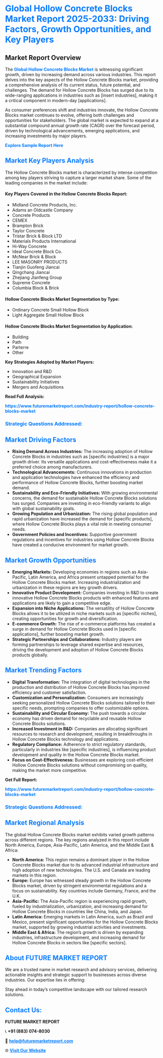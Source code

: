<h1 style="color: #007BFF;">Global Hollow Concrete Blocks Market Report 2025-2033: Driving Factors, Growth Opportunities, and Key Players</h1>

<section id="overview">
<h2>Market Report Overview</h2>
<p>The <a href="https://www.futuremarketreport.com/industry-report/hollow-concrete-blocks-market" style="color: #007BFF; text-decoration: none;"><strong>Global Hollow Concrete Blocks Market</strong></a> is witnessing significant growth, driven by increasing demand across various industries. This report delves into the key aspects of the Hollow Concrete Blocks market, providing a comprehensive analysis of its current status, future potential, and challenges. The demand for Hollow Concrete Blocks has surged due to its wide-ranging applications in industries such as [insert industries], making it a critical component in modern-day [applications].</p>
<p>As consumer preferences shift and industries innovate, the Hollow Concrete Blocks market continues to evolve, offering both challenges and opportunities for stakeholders. The global market is expected to expand at a substantial compound annual growth rate (CAGR) over the forecast period, driven by technological advancements, emerging applications, and increasing investments by major players.</p>
</section>

<section id="overview">
<p><a href="https://www.futuremarketreport.com/request-sample/reportId=87563" style="color: #007BFF; text-decoration: none;"><strong>Explore Sample Report Here</strong></a></p>
</section>

<section id="key-players">
<h2 style="color: #007BFF;">Market Key Players Analysis</h2>
<p>The Hollow Concrete Blocks market is characterized by intense competition among key players striving to capture a larger market share. Some of the leading companies in the market include:</p>
<h4>Key Players Covered in the Hollow Concrete Blocks Report:</h4>
<ul><li>Midland Concrete Products, Inc.</li><li>Adams an Oldcastle Company</li><li>Concrete Products</li><li>CEMEX</li><li>Brampton Brick</li><li>Taylor Concrete</li><li>Tristar Brick &amp; Block LTD</li><li>Materials Products International</li><li>Hi-Way Concrete</li><li>Ideal Concrete Block Co.</li><li>McNear Brick &amp; Block</li><li>LEE MASONRY PRODUCTS</li><li>Tianjin Guofeng Jiancai</li><li>Qingchang Jiancai</li><li>Zhejiang JIanfeng Group</li><li>Supreme Concrete</li><li>Columbia Block &amp; Brick</li></ul>
<h4>Hollow Concrete Blocks Market Segmentation by Type:</h4>
<ul><li>Ordinary Concrete Small Hollow Block</li><li>Light Aggregate Small Hollow Block</li></ul>

<h4>Hollow Concrete Blocks Market Segmentation by Application:</h4>
<ul><li>Building</li><li>Path</li><li>Parterre</li><li>Other</li></ul>
<p><strong>Key Strategies Adopted by Market Players:</strong></p>
<ul>
<li>Innovation and R&D</li>
<li>Geographical Expansion</li>
<li>Sustainability Initiatives</li>
<li>Mergers and Acquisitions</li>
</ul>
</section>

<section>
<p><strong>Read Full Analysis: </strong></p><a href="https://www.futuremarketreport.com/industry-report/hollow-concrete-blocks-market" style="color: #007BFF; text-decoration: none;"><strong>https://www.futuremarketreport.com/industry-report/hollow-concrete-blocks-market</strong></a>
<h3 style="color: #007BFF;">Strategic Questions Addressed:</h3>
</section>

<section id="driving-factors">
<h2 style="color: #007BFF;">Market Driving Factors</h2>
<ul>
<li><strong>Rising Demand Across Industries:</strong> The increasing adoption of Hollow Concrete Blocks in industries such as [specific industries] is a major growth driver. Its versatile applications and cost-effectiveness make it a preferred choice among manufacturers.</li>
<li><strong>Technological Advancements:</strong> Continuous innovations in production and application technologies have enhanced the efficiency and performance of Hollow Concrete Blocks, further boosting market demand.</li>
<li><strong>Sustainability and Eco-Friendly Initiatives:</strong> With growing environmental concerns, the demand for sustainable Hollow Concrete Blocks solutions has surged. Companies are investing in eco-friendly variants to align with global sustainability goals.</li>
<li><strong>Growing Population and Urbanization:</strong> The rising global population and rapid urbanization have increased the demand for [specific products], where Hollow Concrete Blocks plays a vital role in meeting consumer needs.</li>
<li><strong>Government Policies and Incentives:</strong> Supportive government regulations and incentives for industries using Hollow Concrete Blocks have created a conducive environment for market growth.</li>
</ul>
</section>

<section id="growth-opportunities">
<h2 style="color: #007BFF;">Market Growth Opportunities</h2>
<ul>
<li><strong>Emerging Markets:</strong> Developing economies in regions such as Asia-Pacific, Latin America, and Africa present untapped potential for the Hollow Concrete Blocks market. Increasing industrialization and urbanization in these regions are key growth drivers.</li>
<li><strong>Innovative Product Development:</strong> Companies investing in R&D to create innovative Hollow Concrete Blocks products with enhanced features and applications are likely to gain a competitive edge.</li>
<li><strong>Expansion into Niche Applications:</strong> The versatility of Hollow Concrete Blocks allows it to be utilized in niche markets such as [specific niches], creating opportunities for growth and diversification.</li>
<li><strong>E-commerce Growth:</strong> The rise of e-commerce platforms has created a surge in demand for Hollow Concrete Blocks used in [specific applications], further boosting market growth.</li>
<li><strong>Strategic Partnerships and Collaborations:</strong> Industry players are forming partnerships to leverage shared expertise and resources, driving the development and adoption of Hollow Concrete Blocks products globally.</li>
</ul>
</section>

<section id="trending-factors">
<h2 style="color: #007BFF;">Market Trending Factors</h2>
<ul>
<li><strong>Digital Transformation:</strong> The integration of digital technologies in the production and distribution of Hollow Concrete Blocks has improved efficiency and customer satisfaction.</li>
<li><strong>Customization and Personalization:</strong> Consumers are increasingly seeking personalized Hollow Concrete Blocks solutions tailored to their specific needs, prompting companies to offer customizable options.</li>
<li><strong>Sustainability and Circular Economy:</strong> The push towards a circular economy has driven demand for recyclable and reusable Hollow Concrete Blocks solutions.</li>
<li><strong>Increased Investment in R&D:</strong> Companies are allocating significant resources to research and development, resulting in breakthroughs in Hollow Concrete Blocks technology and applications.</li>
<li><strong>Regulatory Compliance:</strong> Adherence to strict regulatory standards, particularly in industries like [specific industries], is influencing product development and quality in the Hollow Concrete Blocks market.</li>
<li><strong>Focus on Cost-Effectiveness:</strong> Businesses are exploring cost-efficient Hollow Concrete Blocks solutions without compromising on quality, making the market more competitive.</li>
</ul>
</section>

<section>
<p><strong>Get Full Report: </strong></p><a href="https://www.futuremarketreport.com/industry-report/hollow-concrete-blocks-market" style="color: #007BFF; text-decoration: none;"><strong>https://www.futuremarketreport.com/industry-report/hollow-concrete-blocks-market</strong></a>
<h3 style="color: #007BFF;">Strategic Questions Addressed:</h3>
</section>


<section id="regional-analysis">
<h2 style="color: #007BFF;">Market Regional Analysis</h2>
<p>The global Hollow Concrete Blocks market exhibits varied growth patterns across different regions. The key regions analyzed in this report include North America, Europe, Asia-Pacific, Latin America, and the Middle East & Africa:</p>
<ul>
<li><strong>North America:</strong> This region remains a dominant player in the Hollow Concrete Blocks market due to its advanced industrial infrastructure and high adoption of new technologies. The U.S. and Canada are leading markets in this region.</li>
<li><strong>Europe:</strong> Europe has witnessed steady growth in the Hollow Concrete Blocks market, driven by stringent environmental regulations and a focus on sustainability. Key countries include Germany, France, and the U.K.</li>
<li><strong>Asia-Pacific:</strong> The Asia-Pacific region is experiencing rapid growth, fueled by industrialization, urbanization, and increasing demand for Hollow Concrete Blocks in countries like China, India, and Japan.</li>
<li><strong>Latin America:</strong> Emerging markets in Latin America, such as Brazil and Mexico, present significant opportunities for the Hollow Concrete Blocks market, supported by growing industrial activities and investments.</li>
<li><strong>Middle East & Africa:</strong> The region’s growth is driven by expanding industries, infrastructure development, and increasing demand for Hollow Concrete Blocks in sectors like [specific sectors].</li>
</ul>
</section>

<footer>
<h2 style="color: #007BFF;">About FUTURE MARKET REPORT</h2>
<p>We are a trusted name in market research and advisory services, delivering actionable insights and strategic support to businesses across diverse industries. Our expertise lies in offering:</p>

<p>Stay ahead in today’s competitive landscape with our tailored research solutions.</p>

<h2 style="color: #007BFF;">Contact Us:</h2>
<p><strong>FUTURE MARKET REPORT</strong></p>
<p>📞 <strong>+91 (883) 074-8030</strong></p>
<p>📧 <strong><a href="mailto:help@futuremarketreport.com" style="color: #007BFF;">help@futuremarketreport.com</a></strong></p>
<p>🌐 <strong><a href="https://www.futuremarketreport.com/" style="color: #007BFF;">Visit Our Website</a></strong></p>
</footer>